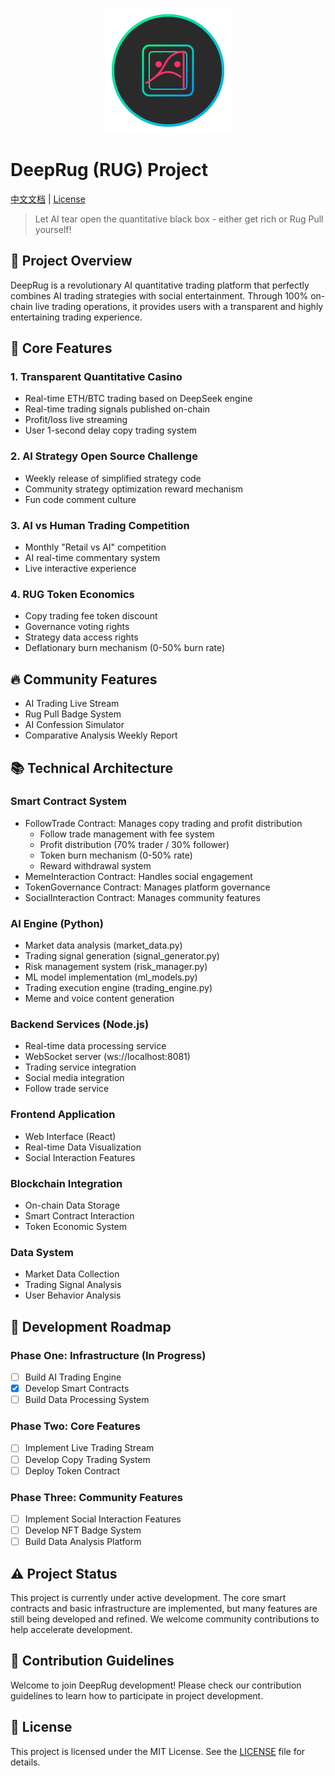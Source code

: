 <p align="center">
  <img src="assets/logo.svg" width="200" height="200" alt="DeepRug Logo">
</p>

# DeepRug (RUG) Project

[中文文档](README_CN.md) | [License](LICENSE)

> Let AI tear open the quantitative black box - either get rich or Rug Pull yourself!

## 🚀 Project Overview

DeepRug is a revolutionary AI quantitative trading platform that perfectly combines AI trading strategies with social entertainment. Through 100% on-chain live trading operations, it provides users with a transparent and highly entertaining trading experience.

## 🌟 Core Features

### 1. Transparent Quantitative Casino
- Real-time ETH/BTC trading based on DeepSeek engine
- Real-time trading signals published on-chain
- Profit/loss live streaming
- User 1-second delay copy trading system

### 2. AI Strategy Open Source Challenge
- Weekly release of simplified strategy code
- Community strategy optimization reward mechanism
- Fun code comment culture

### 3. AI vs Human Trading Competition
- Monthly "Retail vs AI" competition
- AI real-time commentary system
- Live interactive experience

### 4. RUG Token Economics
- Copy trading fee token discount
- Governance voting rights
- Strategy data access rights
- Deflationary burn mechanism (0-50% burn rate)

## 🔥 Community Features
- AI Trading Live Stream
- Rug Pull Badge System
- AI Confession Simulator
- Comparative Analysis Weekly Report

## 📚 Technical Architecture

### Smart Contract System
- FollowTrade Contract: Manages copy trading and profit distribution
  - Follow trade management with fee system
  - Profit distribution (70% trader / 30% follower)
  - Token burn mechanism (0-50% rate)
  - Reward withdrawal system
- MemeInteraction Contract: Handles social engagement
- TokenGovernance Contract: Manages platform governance
- SocialInteraction Contract: Manages community features

### AI Engine (Python)
- Market data analysis (market_data.py)
- Trading signal generation (signal_generator.py)
- Risk management system (risk_manager.py)
- ML model implementation (ml_models.py)
- Trading execution engine (trading_engine.py)
- Meme and voice content generation

### Backend Services (Node.js)
- Real-time data processing service
- WebSocket server (ws://localhost:8081)
- Trading service integration
- Social media integration
- Follow trade service

### Frontend Application
- Web Interface (React)
- Real-time Data Visualization
- Social Interaction Features

### Blockchain Integration
- On-chain Data Storage
- Smart Contract Interaction
- Token Economic System

### Data System
- Market Data Collection
- Trading Signal Analysis
- User Behavior Analysis

## 🚀 Development Roadmap

### Phase One: Infrastructure (In Progress)
- [ ] Build AI Trading Engine
- [x] Develop Smart Contracts
- [ ] Build Data Processing System

### Phase Two: Core Features
- [ ] Implement Live Trading Stream
- [ ] Develop Copy Trading System
- [ ] Deploy Token Contract

### Phase Three: Community Features
- [ ] Implement Social Interaction Features
- [ ] Develop NFT Badge System
- [ ] Build Data Analysis Platform

## ⚠️ Project Status

This project is currently under active development. The core smart contracts and basic infrastructure are implemented, but many features are still being developed and refined. We welcome community contributions to help accelerate development.

## 📝 Contribution Guidelines

Welcome to join DeepRug development! Please check our contribution guidelines to learn how to participate in project development.

## 📄 License

This project is licensed under the MIT License. See the [LICENSE](LICENSE) file for details.